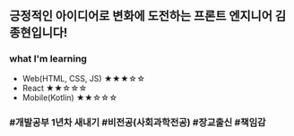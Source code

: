 ## 긍정적인 아이디어로 변화에 도전하는 프론트 엔지니어 김종현입니다!
### what I'm learning
 - Web(HTML, CSS, JS) ★★★☆☆
 - React ★★☆☆☆
 - Mobile(Kotlin) ★★☆☆☆
### #개발공부 1년차 새내기 #비전공(사회과학전공) #장교출신 #책임감
